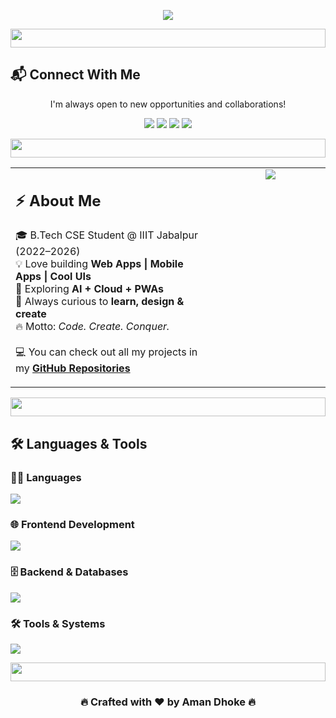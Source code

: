 <p align="center">
  <img src="https://readme-typing-svg.herokuapp.com?font=Orbitron&size=35&duration=4000&color=F700FF&center=true&vCenter=true&width=800&height=60&lines=Hi%2C+I'm+Aman+Dhoke+👨‍💻;Web+%26+Mobile+Developer+🚀;Always+Learning+New+Things+🌱;Turning+Ideas+into+Reality+💡">
</p>

<p align="center">
  <img src="https://raw.githubusercontent.com/space-sloth/space-sloth/main/horizontal-rule.gif" height="30" width="100%">
</p>

## 📬 Connect With Me
<p align="center">
  I'm always open to new opportunities and collaborations!
</p>
<p align="center">
  <a href="mailto:amandhoke5462@gmail.com"><img src="https://img.shields.io/badge/Email-F700FF?style=for-the-badge&logo=gmail&logoColor=white"></a>
  <a href="https://www.linkedin.com/in/aman-dhoke-96036a25a/"><img src="https://img.shields.io/badge/LinkedIn-00F5FF?style=for-the-badge&logo=linkedin&logoColor=white"></a>
  <a href="#"><img src="https://img.shields.io/badge/Portfolio-8A2BE2?style=for-the-badge&logo=ko-fi&logoColor=white"></a>
  <a href="https://github.com/Amandhoke"><img src="https://img.shields.io/badge/GitHub-181717?style=for-the-badge&logo=github&logoColor=white"></a>
</p>

<p align="center">
  <img src="https://raw.githubusercontent.com/space-sloth/space-sloth/main/horizontal-rule.gif" height="30" width="100%">
</p>

<table>
  <tr>
    <td valign="top" width="65%">
      <h2>⚡ About Me</h2>
      <p>
        🎓 B.Tech CSE Student @ IIIT Jabalpur (2022–2026)<br>
        💡 Love building <b>Web Apps | Mobile Apps | Cool UIs</b><br>
        🚀 Exploring <b>AI + Cloud + PWAs</b><br>
        🌱 Always curious to <b>learn, design & create</b><br>
        🔥 Motto: <i>Code. Create. Conquer.</i><br><br>
        💻 You can check out all my projects in my <a href="https://github.com/Amandhoke?tab=repositories"><b>GitHub Repositories</b></a>
      </p>
    </td>
    <td valign="top" width="35%" align="center">
      <img src="https://i.giphy.com/media/v1.Y2lkPTc5MGI3NjExazZ0bWF5enNsdnFpdmZmMmZ0ajRmMWhqMWZqZDN0ZTN2eXUxb2k1NyZlcD12MV9pbnRlcm5hbF9naWZfYnlfaWQmY3Q9Zw/qgQUggAC3Pfv687qPC/giphy.gif">
    </td>
  </tr>
</table>

<p align="center">
  <img src="https://raw.githubusercontent.com/space-sloth/space-sloth/main/horizontal-rule.gif" height="30" width="100%">
</p>

## 🛠️ Languages & Tools

### 👨‍💻 Languages
<p>
  <img src="https://skillicons.dev/icons?i=cpp,python,java,js,dart,html,css&theme=dark" />
</p>

### 🌐 Frontend Development
<p>
  <img src="https://skillicons.dev/icons?i=react,flutter,tailwind,figma&theme=dark" />
</p>

### 🗄️ Backend & Databases
<p>
  <img src="https://skillicons.dev/icons?i=nodejs,express,mongodb,mysql&theme=dark" />
</p>

### 🛠️ Tools & Systems
<p>
  <img src="https://skillicons.dev/icons?i=git,github,vscode,linux&theme=dark" />
</p>

<p align="center">
  <img src="https://raw.githubusercontent.com/space-sloth/space-sloth/main/horizontal-rule.gif" height="30" width="100%">
</p>

<h3 align="center">🔥 Crafted with ❤️ by Aman Dhoke 🔥</h3>
